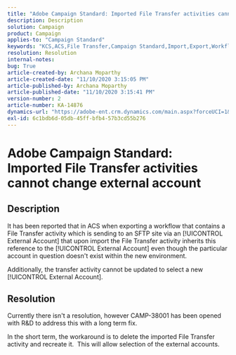 ```yaml
---
title: "Adobe Campaign Standard: Imported File Transfer activities cannot change external account"
description: Description
solution: Campaign
product: Campaign
applies-to: "Campaign Standard"
keywords: "KCS,ACS,File Transfer,Campaign Standard,Import,Export,Workflow"
resolution: Resolution
internal-notes: 
bug: True
article-created-by: Archana Moparthy
article-created-date: "11/10/2020 3:15:05 PM"
article-published-by: Archana Moparthy
article-published-date: "11/10/2020 3:15:41 PM"
version-number: 2
article-number: KA-14876
dynamics-url: "https://adobe-ent.crm.dynamics.com/main.aspx?forceUCI=1&pagetype=entityrecord&etn=knowledgearticle&id=08eeef7c-6723-eb11-a813-00224809820c"
exl-id: 6c1bdb6d-05db-45ff-bfb4-57b3cd55b276
---
```

# Adobe Campaign Standard: Imported File Transfer activities cannot change external account

## Description

It has been reported that in ACS when exporting a workflow that contains a File Transfer activity which is sending to an SFTP site via an [!UICONTROL External Account] that upon import the File Transfer activity inherits this reference to the [!UICONTROL External Account] even though the particular account in question doesn't exist within the new environment.

Additionally, the transfer activity cannot be updated to select a new [!UICONTROL External Account].

## Resolution

Currently there isn't a resolution, however CAMP-38001 has been opened with R&D to address this with a long term fix.

In the short term, the workaround is to delete the imported File Transfer activity and recreate it.  This will allow selection of the external accounts.
